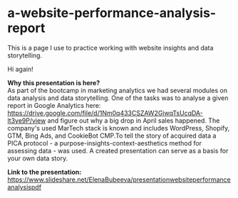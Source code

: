 # a-website-performance-analysis-report
This is a page I use to practice working with website insights and data storytelling. 

Hi again!

<b>Why this presentation is here?</b></br>
As part of the bootcamp in marketing analytics we had several modules on data analysis and data storytelling. One of the tasks was to analyse a given report in Google Analytics here: https://drive.google.com/file/d/1Nm0q433CSZAW2GiwqTsUcqDA-lt3ye9P/view and figure out why a big drop in April sales happened. The company's used MarTech stack is known and includes WordPress, Shopify, GTM, Bing Ads, and CookieBot CMP.To tell the story of acquired data a PICA protocol - a purpose-insights-context-aesthetics method for assessing data - was used. A created presentation can serve as a basis for your own data story. 

<b>Link to the presentation:</b></br>
https://www.slideshare.net/ElenaBubeeva/presentationwebsiteperformanceanalysispdf

